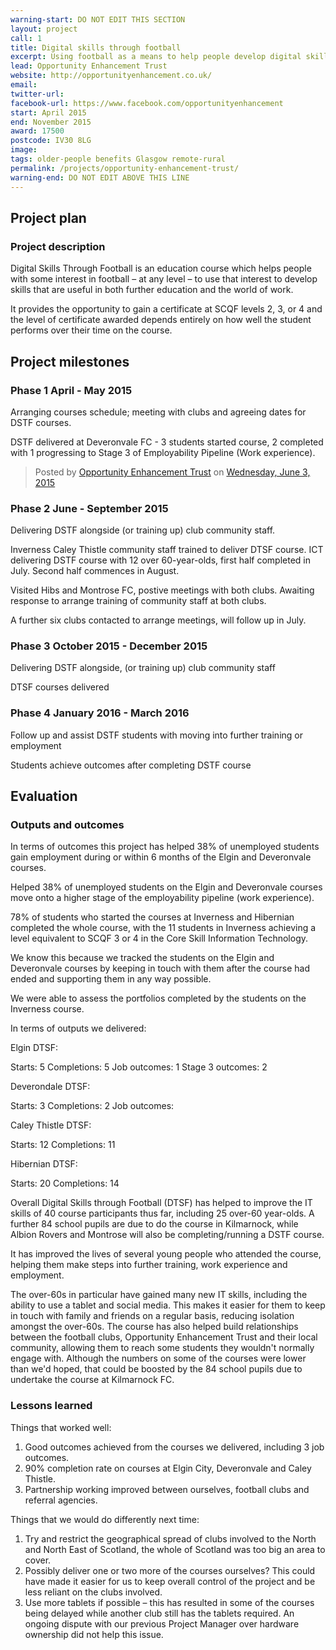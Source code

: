 ```yaml
---
warning-start: DO NOT EDIT THIS SECTION
layout: project
call: 1
title: Digital skills through football
excerpt: Using football as a means to help people develop digital skills
lead: Opportunity Enhancement Trust
website: http://opportunityenhancement.co.uk/
email: 
twitter-url: 
facebook-url: https://www.facebook.com/opportunityenhancement
start: April 2015
end: November 2015
award: 17500
postcode: IV30 8LG
image:
tags: older-people benefits Glasgow remote-rural 
permalink: /projects/opportunity-enhancement-trust/
warning-end: DO NOT EDIT ABOVE THIS LINE
---
```


## Project plan

### Project description

Digital Skills Through Football is an education course which helps people with some interest in football – at any level – to use that interest to develop skills that are useful in both further education and the world of work. 

It provides the opportunity to gain a certificate at SCQF levels 2, 3, or 4 and the level of certificate awarded depends entirely on how well the student performs over their time on the course. 


## Project milestones

### Phase 1 April - May 2015

Arranging courses schedule; meeting with clubs and agreeing dates for DSTF courses.

DSTF delivered at Deveronvale FC - 3 students started course, 2 completed with 1 progressing to Stage 3 of Employability Pipeline (Work experience).

<div id="fb-root"></div><script>(function(d, s, id) {  var js, fjs = d.getElementsByTagName(s)[0];  if (d.getElementById(id)) return;  js = d.createElement(s); js.id = id;  js.src = "//connect.facebook.net/en_US/sdk.js#xfbml=1&version=v2.3";  fjs.parentNode.insertBefore(js, fjs);}(document, 'script', 'facebook-jssdk'));</script><div class="fb-post" data-href="https://www.facebook.com/opportunityenhancement/photos/a.951296964905295.1073741828.838979202803739/1025744634127194/?type=1" data-width="500"><div class="fb-xfbml-parse-ignore"><blockquote cite="https://www.facebook.com/opportunityenhancement/photos/a.951296964905295.1073741828.838979202803739/1025744634127194/?type=1">Posted by <a href="https://www.facebook.com/opportunityenhancement">Opportunity Enhancement Trust</a> on&nbsp;<a href="https://www.facebook.com/opportunityenhancement/photos/a.951296964905295.1073741828.838979202803739/1025744634127194/?type=1">Wednesday, June 3, 2015</a></blockquote></div></div> 

### Phase 2 June - September 2015

Delivering DSTF alongside (or training up) club community staff.

Inverness Caley Thistle community staff trained to deliver DTSF course.
ICT delivering DSTF course with 12 over 60-year-olds, first half completed in July. Second half commences in August.

Visited Hibs and Montrose FC, postive meetings with both clubs. Awaiting response to arrange training of community staff at both clubs.  

A further six clubs contacted to arrange meetings, will follow up in July.

### Phase 3 October 2015 - December 2015

Delivering DSTF alongside, (or training up) club community staff

DTSF courses delivered 

### Phase 4 January 2016 - March 2016

Follow up and assist DSTF students with moving into further training or employment

Students achieve outcomes after completing DSTF course 


## Evaluation

### Outputs and outcomes

In terms of outcomes this project has helped 38% of unemployed students gain employment during or within 6 months of the Elgin and Deveronvale courses. 

Helped 38% of unemployed students on the Elgin and Deveronvale courses move onto a higher stage of the employability pipeline (work experience).

78% of students who started the courses at Inverness and Hibernian completed the whole course, with the 11 students in Inverness achieving a level equivalent to SCQF 3 or 4 in the Core Skill Information Technology. 

We know this because we tracked the students on the Elgin and Deveronvale courses by keeping in touch with them after the course had ended and supporting them in any way possible. 

We were able to assess the portfolios completed by the students on the Inverness course. 

In terms of outputs we delivered: 

Elgin DTSF:

Starts: 5  Completions: 5  Job outcomes: 1  Stage 3 outcomes: 2

Deverondale DTSF:

Starts: 3  Completions:  2  Job outcomes: 

Caley Thistle DTSF:

Starts: 12  Completions: 11 

Hibernian DTSF:

Starts: 20  Completions: 14 


Overall Digital Skills through Football (DTSF) has helped to improve the IT skills of 40 course participants thus far, including 25 over-60 year-olds. A further 84 school pupils are due to do the course in Kilmarnock, while Albion Rovers and Montrose will also be completing/running a DSTF course. 

It has improved the lives of several young people who attended the course, helping them make steps into further training, work experience and employment.

The over-60s in particular have gained many new IT skills, including the ability to use a tablet and social media.  This makes it easier for them to keep in touch with family and friends on a regular basis, reducing isolation amongst the over-60s.
The course has also helped build relationships between the football clubs, Opportunity Enhancement Trust and their local community, allowing them to reach some students they wouldn't normally engage with.
Although the numbers on some of the courses were lower than we'd hoped, that could be boosted by the 84 school pupils due to undertake the course at Kilmarnock FC.

### Lessons learned

Things that worked well:

1. Good outcomes achieved from the courses we delivered, including 3 job outcomes. 
2. 90% completion rate on courses at Elgin City, Deveronvale and Caley Thistle. 
3. Partnership working improved between ourselves, football clubs and referral agencies.

Things that we would do differently next time:

1.	Try and restrict the geographical spread of clubs involved to the North and North East of Scotland, the whole of Scotland was too big an area to cover. 
2.	Possibly deliver one or two more of the courses ourselves? This could have made it easier for us to keep overall control of the project and be less reliant on the clubs involved. 
3.	Use more tablets if possible – this has resulted in some of the courses being delayed while another club still has the tablets required. An ongoing dispute with our previous Project Manager over hardware ownership did not help this issue.
